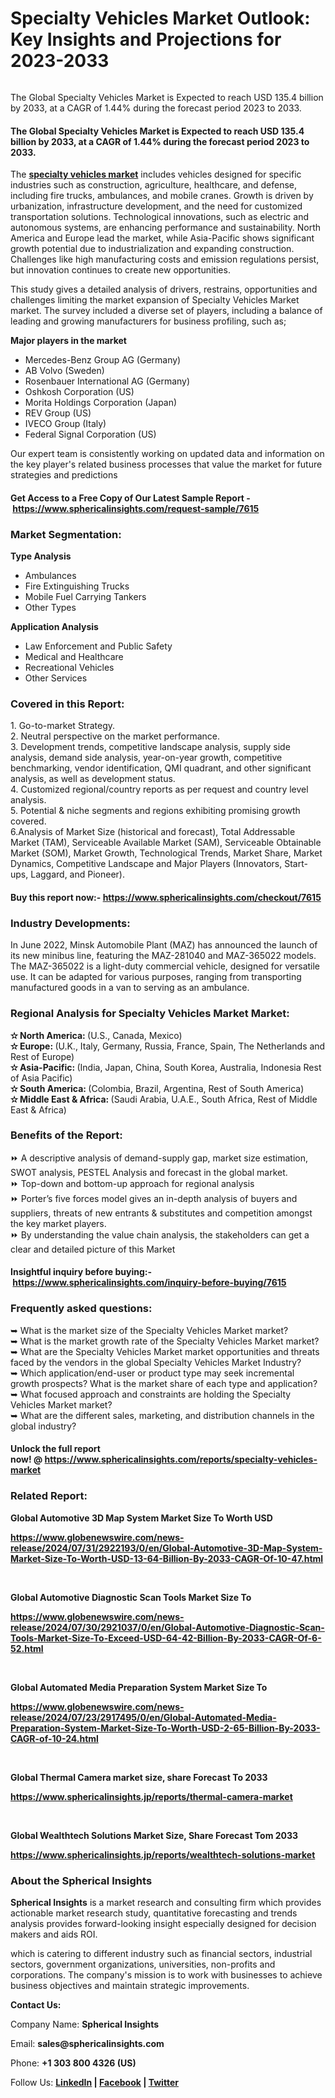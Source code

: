 <div class="wow_read_blog_hdr_img">
<div class="wow_read_blog_hdr_img_innr">
<h1>Specialty Vehicles Market Outlook: Key Insights and Projections for 2023-2033</h1>
</div>
<div class="wow_main_float_head_img"><img src="https://www.wowonder.xyz/upload/photos/2025/01/5M9CoEcu4GHevf5EhY4U_02_021c4ba68ec6d17ecf5522213866c7fa_image.jpg" alt="" /></div>
</div>
<div class="read-blog-container">
<div class="read-blog-desc">
<p class="mb-0">The Global Specialty Vehicles Market is Expected to reach USD 135.4 billion by 2033, at a CAGR of 1.44% during the forecast period 2023 to 2033.</p>
</div>
<div class="read-content">
<h4><strong>The Global Specialty Vehicles Market is Expected to reach USD 135.4 billion by 2033, at a CAGR of 1.44% during the forecast period 2023 to 2033.</strong></h4>
<p>The&nbsp;<a href="https://www.sphericalinsights.com/reports/specialty-vehicles-market" target="_blank" rel="noopener"><strong>specialty vehicles market</strong></a>&nbsp;includes vehicles designed for specific industries such as construction, agriculture, healthcare, and defense, including fire trucks, ambulances, and mobile cranes. Growth is driven by urbanization, infrastructure development, and the need for customized transportation solutions. Technological innovations, such as electric and autonomous systems, are enhancing performance and sustainability. North America and Europe lead the market, while Asia-Pacific shows significant growth potential due to industrialization and expanding construction. Challenges like high manufacturing costs and emission regulations persist, but innovation continues to create new opportunities.</p>
<p>This study gives a detailed analysis of drivers, restrains, opportunities and challenges limiting the market expansion of Specialty Vehicles Market market. The survey included a diverse set of players, including a balance of leading and growing manufacturers for business profiling, such as;</p>
<p><strong>Major players in the market</strong></p>
<ul>
<li>Mercedes-Benz Group AG (Germany)</li>
<li>AB Volvo (Sweden)</li>
<li>Rosenbauer International AG (Germany)</li>
<li>Oshkosh Corporation (US)</li>
<li>Morita Holdings Corporation (Japan)</li>
<li>REV Group (US)</li>
<li>IVECO Group (Italy)</li>
<li>Federal Signal Corporation (US)</li>
</ul>
<p>Our expert team is consistently working on updated data and information on the key player's related business processes that value the market for future strategies and predictions</p>
<h4><strong>Get Access to a Free Copy of Our Latest Sample Report -&nbsp;<a href="https://www.sphericalinsights.com/request-sample/7615" rel="nofollow">https://www.sphericalinsights.com/request-sample/7615</a></strong></h4>
<h3><strong>Market Segmentation:</strong></h3>
<p><strong>Type Analysis</strong></p>
<ul>
<li>Ambulances</li>
<li>Fire Extinguishing Trucks</li>
<li>Mobile Fuel Carrying Tankers</li>
<li>Other Types</li>
</ul>
<p><strong>Application Analysis</strong></p>
<ul>
<li>Law Enforcement and Public Safety</li>
<li>Medical and Healthcare</li>
<li>Recreational Vehicles</li>
<li>Other Services</li>
</ul>
<h3>Covered in this Report:</h3>
<p>1. Go-to-market Strategy.<br />2. Neutral perspective on the market performance.<br />3. Development trends, competitive landscape analysis, supply side analysis, demand side analysis, year-on-year growth, competitive benchmarking, vendor identification, QMI quadrant, and other significant analysis, as well as development status.<br />4. Customized regional/country reports as per request and country level analysis.<br />5. Potential &amp; niche segments and regions exhibiting promising growth covered.<br />6.Analysis of Market Size (historical and forecast), Total Addressable Market (TAM), Serviceable Available Market (SAM), Serviceable Obtainable Market (SOM), Market Growth, Technological Trends, Market Share, Market Dynamics, Competitive Landscape and Major Players (Innovators, Start-ups, Laggard, and Pioneer).</p>
<h4>Buy this report now:-&nbsp;<a href="https://www.sphericalinsights.com/checkout/7615" rel="nofollow">https://www.sphericalinsights.com/checkout/7615</a></h4>
<h3>Industry Developments:</h3>
<p>In June 2022, Minsk Automobile Plant (MAZ) has announced the launch of its new minibus line, featuring the MAZ-281040 and MAZ-365022 models. The MAZ-365022 is a light-duty commercial vehicle, designed for versatile use. It can be adapted for various purposes, ranging from transporting manufactured goods in a van to serving as an ambulance.</p>
<h3><strong>Regional Analysis for Specialty Vehicles Market Market:</strong></h3>
<p><strong>✫ North America:&nbsp;</strong>(U.S., Canada, Mexico)<br /><strong>✫ Europe:&nbsp;</strong>(U.K., Italy, Germany, Russia, France, Spain, The Netherlands and Rest of Europe)<br /><strong>✫ Asia-Pacific:&nbsp;</strong>(India, Japan, China, South Korea, Australia, Indonesia Rest of Asia Pacific)<br /><strong>✫ South America:&nbsp;</strong>(Colombia, Brazil, Argentina, Rest of South America)<br /><strong>✫ Middle East &amp; Africa:&nbsp;</strong>(Saudi Arabia, U.A.E., South Africa, Rest of Middle East &amp; Africa)</p>
<h3>Benefits of the Report:</h3>
<p>⏩ A descriptive analysis of demand-supply gap, market size estimation, SWOT analysis, PESTEL Analysis and forecast in the global market.<br />⏩ Top-down and bottom-up approach for regional analysis<br />⏩ Porter&rsquo;s five forces model gives an in-depth analysis of buyers and suppliers, threats of new entrants &amp; substitutes and competition amongst the key market players.<br />⏩ By understanding the value chain analysis, the stakeholders can get a clear and detailed picture of this Market</p>
<h4>Insightful inquiry before buying:-&nbsp;<a href="https://www.sphericalinsights.com/inquiry-before-buying/7615" rel="nofollow">https://www.sphericalinsights.com/inquiry-before-buying/7615</a></h4>
<h3>Frequently asked questions:</h3>
<p>➥ What is the market size of the Specialty Vehicles Market market?<br />➥ What is the market growth rate of the Specialty Vehicles Market market?<br />➥ What are the Specialty Vehicles Market market opportunities and threats faced by the vendors in the global Specialty Vehicles Market Industry?<br />➥ Which application/end-user or product type may seek incremental growth prospects? What is the market share of each type and application?<br />➥ What focused approach and constraints are holding the Specialty Vehicles Market market?<br />➥ What are the different sales, marketing, and distribution channels in the global industry?</p>
<h4>Unlock the full report now!&nbsp;@&nbsp;<a href="https://www.sphericalinsights.com/reports/specialty-vehicles-market" rel="nofollow">https://www.sphericalinsights.com/reports/specialty-vehicles-market</a></h4>
<h3><strong>Related Report:</strong></h3>
<p><strong>Global Automotive 3D Map System Market Size To Worth USD</strong></p>
<p><strong><a href="https://www.globenewswire.com/news-release/2024/07/31/2922193/0/en/Global-Automotive-3D-Map-System-Market-Size-To-Worth-USD-13-64-Billion-By-2033-CAGR-Of-10-47.html" rel="nofollow">https://www.globenewswire.com/news-release/2024/07/31/2922193/0/en/Global-Automotive-3D-Map-System-Market-Size-To-Worth-USD-13-64-Billion-By-2033-CAGR-Of-10-47.html</a></strong></p>
<p><strong>&nbsp;</strong></p>
<p><strong>Global Automotive Diagnostic Scan Tools Market Size To</strong></p>
<p><strong><a href="https://www.globenewswire.com/news-release/2024/07/30/2921037/0/en/Global-Automotive-Diagnostic-Scan-Tools-Market-Size-To-Exceed-USD-64-42-Billion-By-2033-CAGR-Of-6-52.html" rel="nofollow">https://www.globenewswire.com/news-release/2024/07/30/2921037/0/en/Global-Automotive-Diagnostic-Scan-Tools-Market-Size-To-Exceed-USD-64-42-Billion-By-2033-CAGR-Of-6-52.html</a></strong></p>
<p><strong>&nbsp;</strong></p>
<p><strong>Global Automated Media Preparation System Market Size To</strong></p>
<p><strong><a href="https://www.globenewswire.com/news-release/2024/07/23/2917495/0/en/Global-Automated-Media-Preparation-System-Market-Size-To-Worth-USD-2-65-Billion-By-2033-CAGR-of-10-24.html" rel="nofollow">https://www.globenewswire.com/news-release/2024/07/23/2917495/0/en/Global-Automated-Media-Preparation-System-Market-Size-To-Worth-USD-2-65-Billion-By-2033-CAGR-of-10-24.html</a></strong></p>
<p><strong>&nbsp;</strong></p>
<p><strong>Global Thermal Camera market size, share Forecast To 2033</strong></p>
<p><strong><a href="https://www.sphericalinsights.jp/reports/thermal-camera-market" rel="nofollow">https://www.sphericalinsights.jp/reports/thermal-camera-market</a></strong></p>
<p><strong>&nbsp;</strong></p>
<p><strong>Global Wealthtech Solutions Market Size, Share Forecast Tom 2033</strong></p>
<p><strong><a href="https://www.sphericalinsights.jp/reports/wealthtech-solutions-market" rel="nofollow">https://www.sphericalinsights.jp/reports/wealthtech-solutions-market</a>&nbsp;</strong></p>
<h3><strong>About the Spherical Insights</strong></h3>
<p><strong>Spherical Insights</strong>&nbsp;is a market research and consulting firm which provides actionable market research study, quantitative forecasting and trends analysis provides forward-looking insight especially designed for decision makers and aids ROI.</p>
<p>which is catering to different industry such as financial sectors, industrial sectors, government organizations, universities, non-profits and corporations. The company's mission is to work with businesses to achieve business objectives and maintain strategic improvements.</p>
<p><strong>Contact Us:</strong></p>
<p>Company Name:&nbsp;<strong>Spherical Insights</strong></p>
<p>Email:&nbsp;<strong>sales@sphericalinsights.com</strong></p>
<p>Phone:&nbsp;<strong>+1 303 800 4326 (US)</strong></p>
<p>Follow Us:&nbsp;<strong><a href="https://www.linkedin.com/company/spherical-insight/" rel="nofollow"><u>LinkedIn</u></a>&nbsp;|&nbsp;<a href="https://www.facebook.com/sphericalinsights22" rel="nofollow"><u>Facebook</u></a>&nbsp;|&nbsp;<a href="https://twitter.com/SInsights_US" rel="nofollow"><u>Twitter</u></a></strong></p>
</div>
</div>
